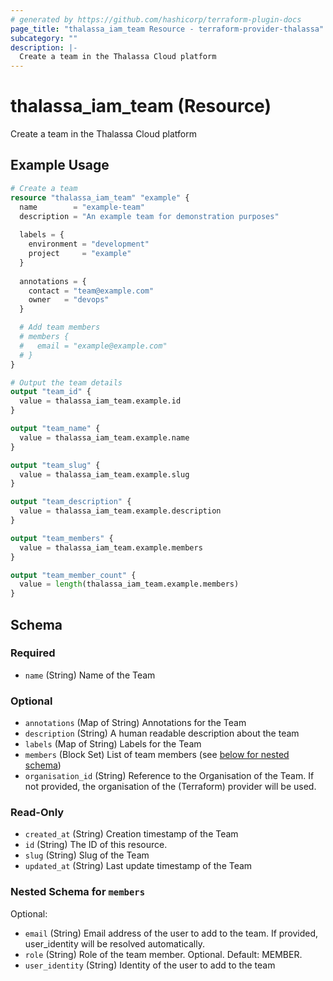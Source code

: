 ```yaml
---
# generated by https://github.com/hashicorp/terraform-plugin-docs
page_title: "thalassa_iam_team Resource - terraform-provider-thalassa"
subcategory: ""
description: |-
  Create a team in the Thalassa Cloud platform
---
```


# thalassa_iam_team (Resource)

Create a team in the Thalassa Cloud platform

## Example Usage

```terraform
# Create a team
resource "thalassa_iam_team" "example" {
  name        = "example-team"
  description = "An example team for demonstration purposes"
  
  labels = {
    environment = "development"
    project     = "example"
  }
  
  annotations = {
    contact = "team@example.com"
    owner   = "devops"
  }

  # Add team members
  # members {
  #   email = "example@example.com"
  # }
}

# Output the team details
output "team_id" {
  value = thalassa_iam_team.example.id
}

output "team_name" {
  value = thalassa_iam_team.example.name
}

output "team_slug" {
  value = thalassa_iam_team.example.slug
}

output "team_description" {
  value = thalassa_iam_team.example.description
}

output "team_members" {
  value = thalassa_iam_team.example.members
}

output "team_member_count" {
  value = length(thalassa_iam_team.example.members)
}
```

<!-- schema generated by tfplugindocs -->
## Schema

### Required

- `name` (String) Name of the Team

### Optional

- `annotations` (Map of String) Annotations for the Team
- `description` (String) A human readable description about the team
- `labels` (Map of String) Labels for the Team
- `members` (Block Set) List of team members (see [below for nested schema](#nestedblock--members))
- `organisation_id` (String) Reference to the Organisation of the Team. If not provided, the organisation of the (Terraform) provider will be used.

### Read-Only

- `created_at` (String) Creation timestamp of the Team
- `id` (String) The ID of this resource.
- `slug` (String) Slug of the Team
- `updated_at` (String) Last update timestamp of the Team

<a id="nestedblock--members"></a>
### Nested Schema for `members`

Optional:

- `email` (String) Email address of the user to add to the team. If provided, user_identity will be resolved automatically.
- `role` (String) Role of the team member. Optional. Default: MEMBER.
- `user_identity` (String) Identity of the user to add to the team
